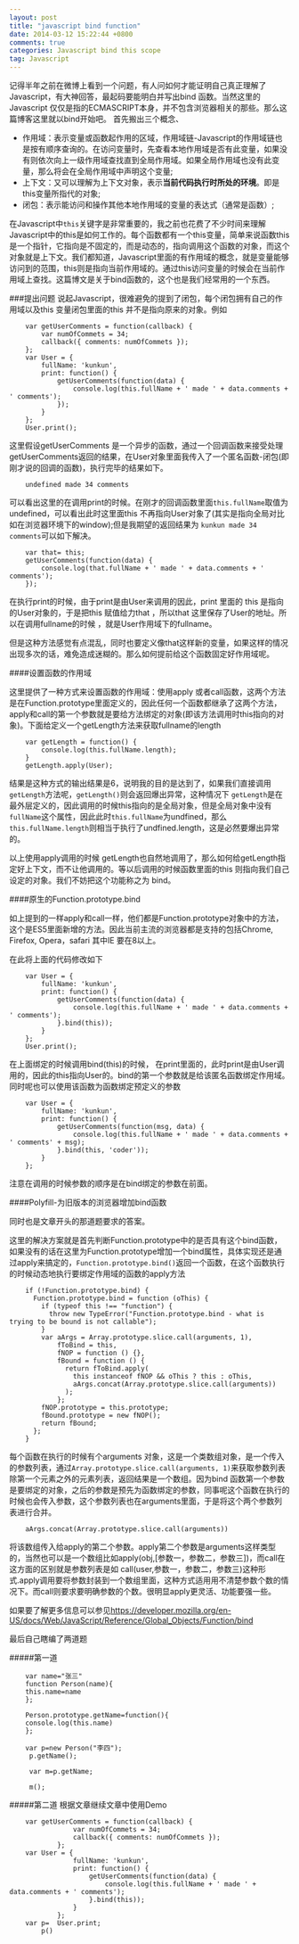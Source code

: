 ```yaml
---
layout: post
title: "javascript bind function"
date: 2014-03-12 15:22:44 +0800
comments: true
categories: Javascript bind this scope
tag: Javascript
---
```

记得半年之前在微博上看到一个问题，有人问如何才能证明自己真正理解了Javascript，有大神回答，最起码要能明白并写出bind 函数。当然这里的Javascript 仅仅是指的ECMASCRIPT本身，并不包含浏览器相关的那些。那么这篇博客这里就以bind开始吧。
首先搬出三个概念、

- 作用域：表示变量或函数起作用的区域，作用域链-Javascript的作用域链也是按有顺序查询的。在访问变量时，先查看本地作用域是否有此变量，如果没有则依次向上一级作用域查找直到全局作用域。如果全局作用域也没有此变量，那么将会在全局作用域中声明这个变量;
- 上下文：又可以理解为上下文对象，表示**当前代码执行时所处的环境**。即是this变量所指代的对象;
- 闭包：表示能访问和操作其他本地作用域的变量的表达式（通常是函数）;

在Javascript中`this`关键字是非常重要的，我之前也花费了不少时间来理解Javascript中的this是如何工作的。每个函数都有一个this变量，简单来说函数this是一个指针，它指向是不固定的，而是动态的，指向调用这个函数的对象，而这个对象就是上下文。我们都知道，Javascript里面的有作用域的概念，就是变量能够访问到的范围，this则是指向当前作用域的。通过this访问变量的时候会在当前作用域上查找。这篇博文是关于bind函数的，这个也是我们经常用的一个东西。

###提出问题
说起Javascript，很难避免的提到了闭包，每个闭包拥有自己的作用域以及this 变量闭包里面的this 并不是指向原来的对象。例如

		var getUserComments = function(callback) {
		    var numOfCommets = 34;
		    callback({ comments: numOfCommets });
		};
		var User = {
		    fullName: 'kunkun',
		    print: function() {
		        getUserComments(function(data) {
		            console.log(this.fullName + ' made ' + data.comments + ' comments');
		        });
		    }
		};
		User.print();

这里假设getUserComments 是一个异步的函数，通过一个回调函数来接受处理getUserComments返回的结果，在User对象里面我传入了一个匿名函数-闭包(即刚才说的回调的函数)，执行完毕的结果如下。

		undefined made 34 comments

可以看出这里的在调用print的时候。在刚才的回调函数里面`this.fullName`取值为undefined，可以看出此时这里面this 不再指向User对象了(其实是指向全局对比如在浏览器环境下的window);但是我期望的返回结果为
`kunkun made 34 comments`可以如下解决。

		var that= this;
		getUserComments(function(data) {
		    console.log(that.fullName + ' made ' + data.comments + ' comments');
		});

在执行print的时候，由于print是由User来调用的因此，print 里面的 this 是指向的User对象的，于是把this 赋值给力that ，所以that 这里保存了User的地址。所以在调用fullname的时候 ，就是User作用域下的fullname。

但是这种方法感觉有点混乱，同时也要定义像that这样新的变量，如果这样的情况出现多次的话，难免造成迷糊的。那么如何提前给这个函数固定好作用域呢。

####设置函数的作用域

这里提供了一种方式来设置函数的作用域：使用apply 或者call函数，这两个方法是在Function.prototype里面定义的，因此任何一个函数都继承了这两个方法，apply和call的第一个参数就是要给方法绑定的对象(即该方法调用时this指向的对象)。下面给定义一个getLength方法来获取fullname的length

		var getLength = function() {
		    console.log(this.fullName.length);
		}
		getLength.apply(User);

结果是这种方式的输出结果是6，说明我的目的是达到了，如果我们直接调用`getLength`方法呢，`getLength()`则会返回爆出异常，这种情况下 `getLength`是在最外层定义的，因此调用的时候this指向的是全局对象，但是全局对象中没有`fullName`这个属性，因此此时`this.fullName`为undfined，那么`this.fullName.length`则相当于执行了undfined.length，这是必然要爆出异常的。

以上使用apply调用的时候 getLength也自然地调用了，那么如何给getLength指定好上下文，而不让他调用的。等以后调用的时候函数里面的this 则指向我们自己设定的对象。我们不妨把这个功能称之为 bind。

####原生的Function.prototype.bind

如上提到的一样apply和call一样，他们都是Function.prototype对象中的方法，这个是ES5里面新增的方法。因此当前主流的浏览器都是支持的包括Chrome, Firefox, Opera，safari 其中IE 要在8以上。

在此将上面的代码修改如下

		var User = {
		    fullName: 'kunkun',
		    print: function() {
		        getUserComments(function(data) {
		            console.log(this.fullName + ' made ' + data.comments + ' comments');
		        }.bind(this));
		    }
		};
		User.print();

在上面绑定的时候调用bind(this)的时候， 在print里面的，此时print是由User调用的，因此的this指向User的。bind的第一个参数就是给该匿名函数绑定作用域。同时呢也可以使用该函数为函数绑定预定义的参数

		var User = {
		    fullName: 'kunkun',
		    print: function() {
		        getUserComments(function(msg, data) {
		            console.log(this.fullName + ' made ' + data.comments + ' comments' + msg);
		        }.bind(this, 'coder'));
		    }
		};

注意在调用的时候参数的顺序是在bind绑定的参数在前面。

####Polyfill-为旧版本的浏览器增加bind函数

同时也是文章开头的那道题要求的答案。

这里的解决方案就是首先判断Function.prototype中的是否具有这个bind函数，如果没有的话在这里为Function.prototype增加一个bind属性，具体实现还是通过apply来搞定的，`Function.prototype.bind()`返回一个函数，在这个函数执行的时候动态地执行要绑定作用域的函数的apply方法

		if (!Function.prototype.bind) {
		  Function.prototype.bind = function (oThis) {
		    if (typeof this !== "function") {
		      throw new TypeError("Function.prototype.bind - what is trying to be bound is not callable");
		    }	 
		    var aArgs = Array.prototype.slice.call(arguments, 1), 
		        fToBind = this, 
		        fNOP = function () {},
		        fBound = function () {
		          return fToBind.apply(
		            this instanceof fNOP && oThis ? this : oThis, 
		            aArgs.concat(Array.prototype.slice.call(arguments))
		          );
		        };	 
		    fNOP.prototype = this.prototype;
		    fBound.prototype = new fNOP();		 
		    return fBound;
		  };
		}

每个函数在执行的时候有个arguments 对象，这是一个类数组对象，是一个传入的参数列表，通过`Array.prototype.slice.call(arguments, 1)`来获取参数列表除第一个元素之外的元素列表，返回结果是一个数组。因为bind 函数第一个参数是要绑定的对象，之后的参数是预先为函数绑定的参数，同事呢这个函数在执行的时候也会传入参数，这个参数列表也在arguments里面，于是将这个两个参数列表进行合并。

		aArgs.concat(Array.prototype.slice.call(arguments))

将该数组传入给apply的第二个参数。apply第二个参数是arguments这样类型的，当然也可以是一个数组比如apply(obj,[参数一，参数二，参数三])，而call在这方面的区别就是参数列表是如 call(user,参数一，参数二，参数三)这种形式.apply调用要将参数封装到一个数组里面，这种方式适用用不清楚参数个数的情况下。而call则要求要明确参数的个数。很明显apply更灵活、功能要强一些。

如果要了解更多信息可以参见<https://developer.mozilla.org/en-US/docs/Web/JavaScript/Reference/Global_Objects/Function/bind>

最后自己瞎编了两道题

#####第一道

		var name="张三"
		function Person(name){
		this.name=name
		};

		Person.prototype.getName=function(){
		console.log(this.name)
		};

		var p=new Person("李四");
		 p.getName();

		 var m=p.getName;

		 m();


#####第二道
根据文章继续文章中使用Demo

		var getUserComments = function(callback) {
				    var numOfCommets = 34;
				    callback({ comments: numOfCommets });
				};
		var User = {
				    fullName: 'kunkun',
				    print: function() {
				        getUserComments(function(data) {
				            console.log(this.fullName + ' made ' + data.comments + ' comments');
				        }.bind(this));
				    }
				};
		var p=	User.print;
			p()
